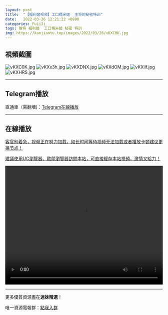 ```yaml
---
layout: post
title:  "【福利姬视频】工口糯米姬  主将的秘密特训"
date:   2022-03-26 12:21:22 +0800
categories: FuLiJi
tags: 推特 福利姬  工口糯米姬 秘密 特训
img: https://kanjiantu.top/images/2022/03/26/vKXC0K.jpg
---
```



## 視頻截圖

![vKXC0K.jpg](https://kanjiantu.top/images/2022/03/26/vKXC0K.jpg)
![vKXx3h.jpg](https://kanjiantu.top/images/2022/03/26/vKXx3h.jpg)
![vKXDNX.jpg](https://kanjiantu.top/images/2022/03/26/vKXDNX.jpg)
![vKXdOM.jpg](https://kanjiantu.top/images/2022/03/26/vKXdOM.jpg)
![vKXilf.jpg](https://kanjiantu.top/images/2022/03/26/vKXilf.jpg)
![vKXHRS.jpg](https://kanjiantu.top/images/2022/03/26/vKXHRS.jpg)

* * *
## Telegram播放

直通車（需翻墻)：[Telegram在線播放](https://t.me/mimeijingxuan/363)

* * *
## 在線播放
<u>客官别着急，视频正在努力加载，如长时间等待视频无法加载或者播放卡顿建议更换节点！</u>

<u>建議使用UC瀏覽器、歐朋瀏覽器訪問本站，可直接緩存本站視頻，激情又給力！</u>
<center><video src="https://cdn.publer.io/uploads/videos/623ef660db27975f79356892/0fe19f881d6174f90c907b0d9d41b163.mp4" width="100%" height="380px" controls="controls"></video></center>


* * *
更多優質資源盡在**迷妹精選**！

唯一資源電報群：[點我入群](https://t.me/mimeijingxuan)


